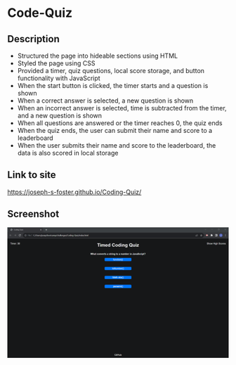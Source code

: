 # Code-Quiz

## Description

- Structured the page into hideable sections using HTML
- Styled the page using CSS
- Provided a timer, quiz questions, local score storage, and button functionality with JavaScript
- When the start button is clicked, the timer starts and a question is shown
- When a correct answer is selected, a new question is shown
- When an incorrect answer is selected, time is subtracted from the timer, and a new question is shown
- When all questions are answered or the timer reaches 0, the quiz ends
- When the quiz ends, the user can submit their name and score to a leaderboard
- When the user submits their name and score to the leaderboard, the data is also scored in local storage

## Link to site
https://joseph-s-foster.github.io/Coding-Quiz/

## Screenshot
![Screenshot of page](./assets/Screenshot.png)
